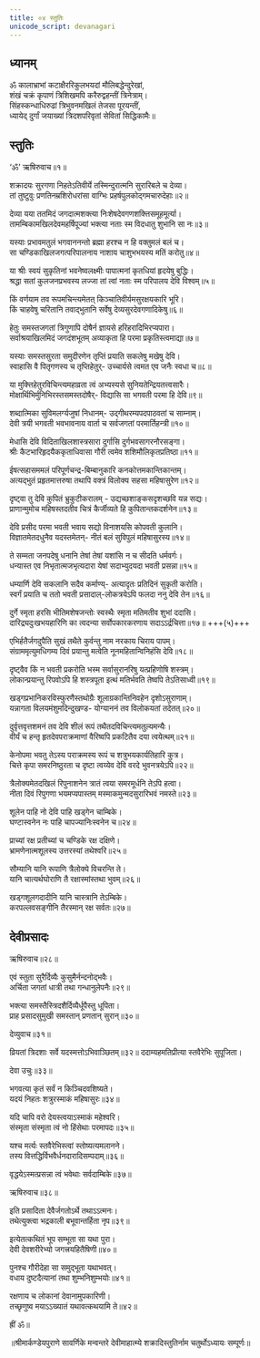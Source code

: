 ```yaml
---
title: ०४ स्तुतिः
unicode_script: devanagari
---
```



## ध्यानम् 
ॐ कालाभ्राभां कटाक्षैररिकुलभयदां मौलिबद्धेन्दुरेखां,  
शंखं चक्रं कृपाणं त्रिशिखमपि करैरुद्वहन्तीं त्रिनेत्राम्।  
सिंहस्कन्धाधिरुढां त्रिभुवनमखिलं तेजसा पूरयन्तीं,  
ध्यायेद् दुर्गां जयाख्यां त्रिदशपरिवृतां सेवितां सिद्धिकामैः॥


## स्तुतिः
‘ॐ’ 
ऋषिरुवाच॥१॥

शक्रादयः सुरगणा निहतेऽतिवीर्ये तस्मिन्दुरात्मनि सुरारिबले च देव्या।  
तां तुष्टुवुः प्रणतिनम्रशिरोधरांसा वाग्भिः प्रहर्षपुलकोद्गमचारुदेहाः॥२॥

देव्या यया ततमिदं जगदात्मशक्त्या निःशेषदेवगणशक्त्तिसमूहमूर्त्या।  
तामम्बिकामखिलदेवमहर्षिपूज्यां भक्त्या नताः स्म विदधातु शुभानि सा नः॥३॥

यस्याः प्रभावमतुलं भगवाननन्तो ब्रह्मा हरश्च न हि वक्तुमलं बलं च।  
सा चण्डिकाखिलजगत्परिपालनाय नाशाय चाशुभभयस्य मतिं करोतु॥४॥

या श्रीः स्वयं सुकृतिनां भवनेष्वलक्ष्मीः पापात्मनां कृतधियां हृदयेषु बुद्धिः।  
श्रद्धा सतां कुलजनप्रभवस्य लज्जा तां त्वां नताः स्म परिपालय देवि विश्वम्॥५॥

किं वर्णयाम तव रूपमचिन्त्यमेतत् किञ्चातिवीर्यमसुरक्षयकारि भूरि।  
किं चाहवेषु चरितानि तवाद्भुतानि सर्वेषु देव्यसुरदेवगणादिकेषु॥६॥

हेतुः समस्तजगतां त्रिगुणापि दोषैर्न ज्ञायसे हरिहरादिभिरप्यपारा।  
सर्वाश्रयाखिलमिदं जगदंशभूतम् अव्याकृता हि परमा प्रकृतिस्त्वमाद्या॥७॥

यस्याः समस्तसुरता समुदीरणेन तृप्तिं प्रयाति सकलेषु मखेषु देवि।  
स्वाहासि वै पितृगणस्य च तृप्तिहेतुर्- उच्चार्यसे त्वमत एव जनैः स्वधा च॥८॥

या मुक्त्तिहेतुरविचिन्त्यमहाव्रता त्वं अभ्यस्यसे सुनियतेन्द्रियतत्त्वसारैः।  
मोक्षार्थिभिर्मुनिभिरस्तसमस्तदोषैर्- विद्यासि सा भगवती परमा हि देवि॥९॥

शब्दात्मिका सुविमलर्ग्यजुषां निधानम्- उद्गीथरम्यपदपाठवतां च साम्नाम्।  
देवी त्रयी भगवती भवभावनाय वार्ता च सर्वजगतां परमार्तिहन्त्री॥१०॥

मेधासि देवि विदिताखिलशास्त्रसारा दुर्गासि दुर्गभवसागरनौरसङ्गा।  
श्रीः कैटभारिहृदयैककृताधिवासा गौरी त्वमेव शशिमौलिकृतप्रतिष्ठा॥११॥

ईषत्सहासममलं परिपूर्णचन्द्र-बिम्बानुकारि कनकोत्तमकान्तिकान्तम्।  
अत्यद्भुतं प्रहृतमात्तरुषा तथापि वक्त्रं विलोक्य सहसा महिषासुरेण॥१२॥

दृष्ट्वा तु देवि कुपितं भ्रुकुटीकरालम् - उद्यच्छशाङ्कसदृशच्छवि यन्न सद्यः।  
प्राणान्मुमोच महिषस्तदतीव चित्रं कैर्जीव्यते हि कुपितान्तकदर्शनेन॥१३॥

देवि प्रसीद परमा भवती भवाय सद्यो विनाशयसि कोपवती कुलानि।  
विज्ञातमेतदधुनैव यदस्तमेतन्- नीतं बलं सुविपुलं महिषासुरस्य॥१४॥

ते सम्मता जनपदेषु धनानि तेषां तेषां यशांसि न च सीदति धर्मवर्गः।  
धन्यास्त एव निभृतात्मजभृत्यदारा येषां सदाभ्युदयदा भवती प्रसन्ना॥१५॥

धम्यार्णि देवि सकलानि सदैव कर्माण्य्- अत्यादृतः प्रतिदिनं सुकृती करोति।  
स्वर्गं प्रयाति च ततो भवती प्रसादाल्-लोकत्रयेऽपि फलदा ननु देवि तेन॥१६॥

दुर्गे स्मृता हरसि भीतिमशेषजन्तोः स्वस्थैः स्मृता मतिमतीव शुभां ददासि।  
दारिद्र्यदुःखभयहारिणि का त्वदन्या सर्वोपकारकरणाय सदाऽऽर्द्रचित्ता॥१७॥ +++(५)+++

एभिर्हतैर्जगदुपैति सुखं तथैते कुर्वन्तु नाम नरकाय चिराय पापम्।  
संग्राममृत्युमधिगम्य दिवं प्रयान्तु मत्वेति नूनमहितान्विनिहंसि देवि॥१८॥

दृष्ट्वैव किं न भवती प्रकरोति भस्म सर्वासुरानरिषु यत्प्रहिणोषि शस्त्रम्।  
लोकान्प्रयान्तु रिपवोऽपि हि शस्त्रपूता इत्थं मतिर्भवति तेष्वपि तेऽतिसाध्वी॥१९॥

खड्गप्रभानिकरविस्फुरणैस्तथोग्रैः शूलाग्रकान्तिनिवहेन दृशोऽसुराणाम्।  
यन्नागता विलयमंशुमदिन्दुखण्ड- योग्याननं तव विलोकयतां तदेतत्॥२०॥

दुर्वृत्तवृत्तशमनं तव देवि शीलं रूपं तथैतदविचिन्त्यमतुल्यमन्यैः।  
वीर्यं च हन्तृ हृतदेवपराक्रमाणां वैरिष्वपि प्रकटितैव दया त्वयेत्थम्॥२१॥

केनोपमा भवतु तेऽस्य पराक्रमस्य रूपं च शत्रुभयकार्यतिहारि कुत्र।  
चित्ते कृपा समरनिष्ठुरता च दृष्टा त्वय्येव देवि वरदे भुवनत्रयेऽपि॥२२॥

त्रैलोक्यमेतदखिलं रिपुनाशनेन त्रातं त्वया समरमूर्धनि तेऽपि हत्वा।  
नीता दिवं रिपुगणा भयमप्यपास्तम् मस्माकमुन्मदसुरारिभवं नमस्ते॥२३॥

शूलेन पाहि नो देवि पाहि खड्गेन चाम्बिके।  
घण्टास्वनेन नः पाहि चापज्यानिःस्वनेन च॥२४॥

प्राच्यां रक्ष प्रतीच्यां च चण्डिके रक्ष दक्षिणे।  
भ्रामणेनात्मशूलस्य उत्तरस्यां तथेश्वरि॥२५॥

सौम्यानि यानि रूपाणि त्रैलोक्ये विचरन्ति ते।  
यानि चात्यर्थघोराणि तै रक्षास्मांस्तथा भुवम्॥२६॥

खड्गशूलगदादीनि यानि चास्त्रानि तेऽम्बिके।  
करपल्लवसङ्गीनि तैरस्मान् रक्ष सर्वतः॥२७॥

## देवीप्रसादः
ऋषिरुवाच॥२८॥

एवं स्तुता सुरैर्दिव्यैः कुसुमैर्नन्दनोद्भवैः।  
अर्चिता जगतां धात्री तथा गन्धानुलेपनैः॥२९॥

भक्त्या समस्तैस्त्रिदशैर्दिव्यैर्धूपैस्तु धूपिता।  
प्राह प्रसादसुमुखी समस्तान् प्रणतान् सुरान्॥३०॥

देव्युवाच॥३१॥

व्रियतां त्रिदशाः सर्वे यदस्मत्तोऽभिवाञ्छितम्॥३२॥
ददाम्यहमतिप्रीत्या स्तवैरेभिः सुपूजिता।  

देवा उचुः॥३३॥

भगवत्या कृतं सर्वं न किञ्चिदवशिष्यते।  
यदयं निहतः शत्रुरस्माकं महिषासुरः॥३४॥

यदि चापि वरो देयस्त्वयाऽस्माकं महेश्वरि।  
संस्मृता संस्मृता त्वं नो हिंसेथाः परमापदः॥३५॥

यश्च मर्त्यः स्तवैरेभिस्त्वां स्तोष्यत्यमलानने।  
तस्य वित्तद्धिर्विभवैर्धनदारादिसम्पदाम्॥३६॥

वृद्धयेऽस्मत्प्रसन्ना त्वं भवेथाः सर्वदाम्बिके॥३७॥

ऋषिरुवाच॥३८॥

इति प्रसादिता देवैर्जगतोऽर्थे तथाऽऽत्मनः।  
तथेत्युक्त्वा भद्रकाली बभूवान्तर्हिता नृप॥३९॥

इत्येतत्कथितं भूप सम्भूता सा यथा पुरा।  
देवी देवशरीरेभ्यो जगत्त्रयहितैषिणी॥४०॥

पुनश्च गौरीदेहा सा समुद्भूता यथाभवत्।  
वधाय दुष्टदैत्यानां तथा शुम्भनिशुम्भयोः॥४१॥

रक्षणाय च लोकानां देवानामुपकारिणी।  
तच्छृणुष्व मयाऽऽख्यातं यथावत्कथयामि ते॥४२॥

ह्रीं ॐ॥

॥श्रीमार्कण्डेयपुराणे सावर्णिके मन्वन्तरे देवीमाहात्म्ये शक्रादिस्तुतिर्नाम चतुर्थोऽध्यायः सम्पूर्णः॥

